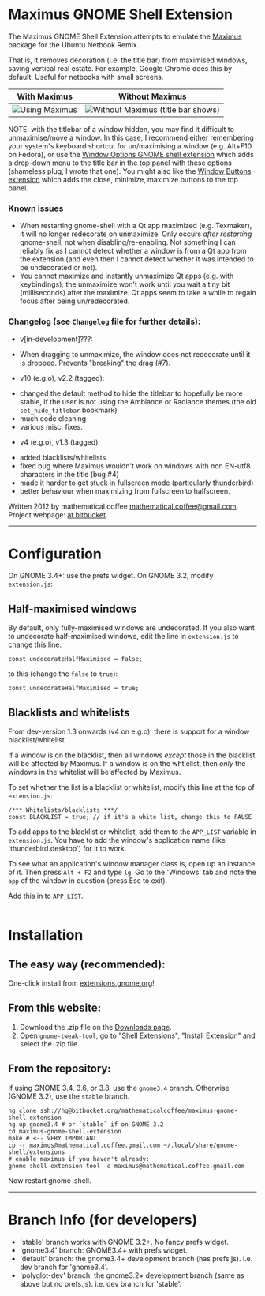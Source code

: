 # Maximus GNOME Shell Extension

The Maximus GNOME Shell Extension attempts to emulate the [Maximus](https://launchpad.net/maximus) package for the Ubuntu Netbook Remix.

That is, it removes decoration (i.e. the title bar) from maximised windows, saving vertical real estate. For example, Google Chrome does this by default.
Useful for netbooks with small screens.

| With Maximus  | Without Maximus |
|:-----:|:-----:|
| ![Using Maximus](http://cdn.bitbucket.org/mathematicalcoffee/maximus-gnome-shell-extension/downloads/maximus.png) | ![Without Maximus (title bar shows)](http://cdn.bitbucket.org/mathematicalcoffee/maximus-gnome-shell-extension/downloads/no-maximus.png) |

NOTE: with the titlebar of a window hidden, you may find it difficult to unmaximise/move a window.
In this case, I recommend either remembering your system's keyboard shortcut for un/maximising a window (e.g. Alt+F10 on Fedora), or use the [Window Options GNOME shell extension](https://bitbucket.org/mathematicalcoffee/window-options-gnome-shell-extension) which adds a drop-down menu to the title bar in the top panel with these options (shameless plug, I wrote that one). You might also like the [Window Buttons extension](https://github.com/biox/Gnome-Shell-Window-Buttons-Extension) which adds the close, minimize, maximize buttons to the top panel.

### Known issues

* When restarting gnome-shell with a Qt app maximized (e.g. Texmaker), it will no longer redecorate on unmaximize. Only occurs *after restarting* gnome-shell, not when disabling/re-enabling. Not something I can reliably fix as I cannot detect whether a window is from a Qt app from the extension (and even then I cannot detect whether it was intended to be undecorated or not).
* You cannot maximize and instantly unmaximize Qt apps (e.g. with keybindings); the unmaximize won't work until you wait a tiny bit (milliseconds) after the maximize.
  Qt apps seem to take a while to regain focus after being un/redecorated.

### Changelog (see `Changelog` file for further details):

* v[in-development]???:
 + When dragging to unmaximize, the window does not redecorate until it is dropped. Prevents "breaking" the drag (#7).
* v10 (e.g.o), v2.2 (tagged):
 + changed the default method to hide the titlebar to hopefully be more stable, if the user is not using the Ambiance or Radiance themes (the old `set_hide_titlebar` bookmark)
 + much code cleaning
 + various misc. fixes.
* v4 (e.g.o), v1.3 (tagged):
 + added blacklists/whitelists
 + fixed bug where Maximus wouldn't work on windows with non EN-utf8 characters in the title (bug #4)
 + made it harder to get stuck in fullscreen mode (particularly thunderbird)
 + better behaviour when maximizing from fullscreen to halfscreen.

Written 2012 by mathematical.coffee [mathematical.coffee@gmail.com](mailto:mathematical.coffee@gmail.com?subject=maximus%20question).   
Project webpage: [at  bitbucket](https://bitbucket.org/mathematicalcoffee/maximus-gnome-shell-extension).

---
# Configuration

On GNOME 3.4+: use the prefs widget. On GNOME 3.2, modify `extension.js`:

## Half-maximised windows
By default, only fully-maximised windows are undecorated.
If you also want to undecorate half-maximised windows, edit the line in `extension.js` to change this line:

    const undecorateHalfMaximised = false;

to this (change the `false` to `true`):

    const undecorateHalfMaximised = true;

## Blacklists and whitelists
From dev-version 1.3 onwards (v4 on e.g.o), there is support for a window blacklist/whitelist.

If a window is on the blacklist, then all windows *except* those in the blacklist will be affected by Maximus.
If a window is on the whtielist, then *only* the windows in the whitelist will be affected by Maximus.

To set whether the list is a blacklist or whitelist, modify this line at the top of `extension.js`:

    /*** Whitelists/blacklists ***/
    const BLACKLIST = true; // if it's a white list, change this to FALSE

To add apps to the blacklist or whitelist, add them to the `APP_LIST` variable in `extension.js`.
You have to add the window's application name (like 'thunderbird.desktop') for it to work.

To see what an application's window manager class is, open up an instance of it.
Then press `Alt + F2` and type `lg`. Go to the 'Windows' tab and note the `app` of the window in question (press Esc to exit).

Add this in to `APP_LIST`.

---

# Installation

## The easy way (recommended):
One-click install from [extensions.gnome.org](https://extensions.gnome.org/extension/354/maximus/)!

## From this website:
1. Download the .zip file on the [Downloads page](https://bitbucket.org/mathematicalcoffee/maximus-gnome-shell-extension/downloads).
2. Open `gnome-tweak-tool`, go to "Shell Extensions", "Install Extension" and select the .zip file.

## From the repository:

If using GNOME 3.4, 3.6, or 3.8, use the `gnome3.4` branch.
Otherwise (GNOME 3.2), use the `stable` branch.

```
hg clone ssh://hg@bitbucket.org/mathematicalcoffee/maximus-gnome-shell-extension
hg up gnome3.4 # or `stable` if on GNOME 3.2
cd maximus-gnome-shell-extension
make # <-- VERY IMPORTANT
cp -r maximus@mathematical.coffee.gmail.com ~/.local/share/gnome-shell/extensions
# enable maximus if you haven't already:
gnome-shell-extension-tool -e maximus@mathematical.coffee.gmail.com
```

Now restart gnome-shell.

---

# Branch Info (for developers)

* 'stable' branch works with GNOME 3.2+. No fancy prefs widget.
* 'gnome3.4' branch: GNOME3.4+ with prefs widget.
* 'default' branch: the gnome3.4+ development branch (has prefs.js). i.e. dev branch for 'gnome3.4'.
* 'polyglot-dev' branch: the gnome3.2+ development branch (same as above but no prefs.js). i.e. dev branch for 'stable'.

